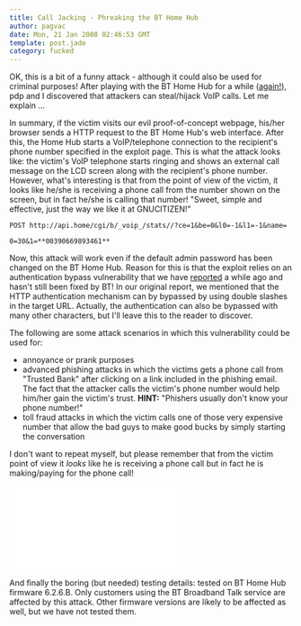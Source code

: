 ```yaml
---
title: Call Jacking - Phreaking the BT Home Hub
author: pagvac
date: Mon, 21 Jan 2008 02:46:53 GMT
template: post.jade
category: fucked
---
```


OK, this is a bit of a funny attack - although it could also be used for criminal purposes! After playing with the BT Home Hub for a while ([again!](http://www.google.com/search?q=site%3Agnucitizen.org+bt+home+hub)), pdp and I discovered that attackers can steal/hijack VoIP calls. Let me explain ...

In summary, if the victim visits our evil proof-of-concept webpage, his/her browser sends a HTTP request to the BT Home Hub's web interface. After this, the Home Hub starts a VoIP/telephone connection to the recipient's phone number specified in the exploit page. This is what the attack looks like: the victim's VoIP telephone starts ringing and shows an external call message on the LCD screen along with the recipient's phone number. However, what's interesting is that from the point of view of the victim, it looks like he/she is receiving a phone call from the number shown on the screen, but in fact he/she is calling that number! "Sweet, simple and effective, just the way we like it at GNUCITIZEN!"

    POST http://api.home/cgi/b/_voip_/stats//?ce=1&be=0&l0=-1&l1=-1&name=

    0=30&1=**00390669893461**

Now, this attack will work even if the default admin password has been changed on the BT Home Hub. Reason for this is that the exploit relies on an authentication bypass vulnerability that we have [reported](/blog/bt-home-flub-pwnin-the-bt-home-hub-4) a while ago and hasn't still been fixed by BT! In our original report, we mentioned that the HTTP authentication mechanism can by bypassed by using double slashes in the target URL. Actually, the authentication can also be bypassed with many other characters, but I'll leave this to the reader to discover.

The following are some attack scenarios in which this vulnerability could be used for:

* annoyance or prank purposes
* advanced phishing attacks in which the victims gets a phone call from "Trusted Bank" after clicking on a link included in the phishing email. The fact that the attacker calls the victim's phone number would help him/her gain the victim's trust. **HINT:** "Phishers usually don't know your phone number!"
* toll fraud attacks in which the victim calls one of those very expensive number that allow the bad guys to make good bucks by simply starting the conversation

I don't want to repeat myself, but please remember that from the victim point of view it _looks_ like he is receiving a phone call but in fact he is making/paying for the phone call!

<iframe class="video" src="//www.youtube.com/embed/0V0YZQWYCHI" frameborder="0" allowfullscreen></iframe>

And finally the boring (but needed) testing details: tested on BT Home Hub firmware 6.2.6.B. Only customers using the BT Broadband Talk service are affected by this attack. Other firmware versions are likely to be affected as well, but we have not tested them.
